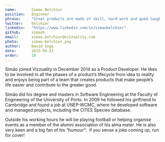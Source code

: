 ```yaml
---
name:       Simao Belchior
position:   Engineer
phrase:     "Great products are made of skill, hard work and good laughs"
twitter:    belchior
linkedin:   "https://www.linkedin.com/in/simaobelchior"
github:		simaob
email:      simao.belchior@vizzuality.com
photo:      simao-belchior.png
author:     David Inga
date:       2015-04-23
order:      18
---
```


Simão joined Vizzuality in December 2014 as a Product Developer. He likes to be involved in all the phases of a product’s lifecycle from idea to reality and enjoys being part of a team that creates products that make people’s life easier and contribute to the greater good. 

Simão did his degree and masters in Software Engineering at the Faculty of Engineering of the University of Porto. In 2009 he followed his girlfriend to Cambridge and found a job at UNEP-WCMC, where he developed software and managed projects, including the CITES Species database. 

Outside his working hours he will be playing football or helping organise events as a member of the alumni association of his alma mater. He is also very keen and a big fan of his “humour”:  if you sense a joke coming up, run for cover!  
